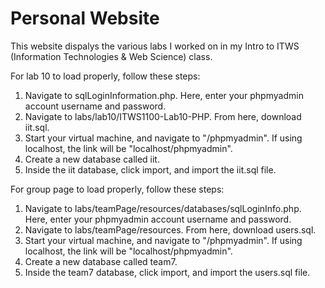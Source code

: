 # Personal Website

This website dispalys the various labs I worked on in my Intro to ITWS (Information Technologies & 
Web Science) class.

For lab 10 to load properly, follow these steps:
1. Navigate to sqlLoginInformation.php. Here, enter your phpmyadmin account username and password.
2. Navigate to labs/lab10/ITWS1100-Lab10-PHP. From here, download iit.sql.
3. Start your virtual machine, and navigate to "/phpmyadmin".
   If using localhost, the link will be "localhost/phpmyadmin".
4. Create a new database called iit. 
5. Inside the iit database, click import, and import the iit.sql file. 


For group page to load properly, follow these steps:
1. Navigate to labs/teamPage/resources/databases/sqlLoginInfo.php. Here, enter your phpmyadmin account 
   username and password.
2. Navigate to labs/teamPage/resources. From here, download users.sql.
3. Start your virtual machine, and navigate to "/phpmyadmin".
   If using localhost, the link will be "localhost/phpmyadmin".
4. Create a new database called team7. 
5. Inside the team7 database, click import, and import the users.sql file. 